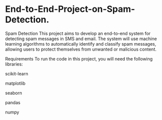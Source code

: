 # End-to-End-Project-on-Spam-Detection.

Spam Detection
This project aims to develop an end-to-end system for detecting spam messages in SMS and email. The system will use machine learning algorithms to automatically identify and classify spam messages, allowing users to protect themselves from unwanted or malicious content.

Requirements
To run the code in this project, you will need the following libraries:

scikit-learn

matplotlib

seaborn

pandas

numpy
